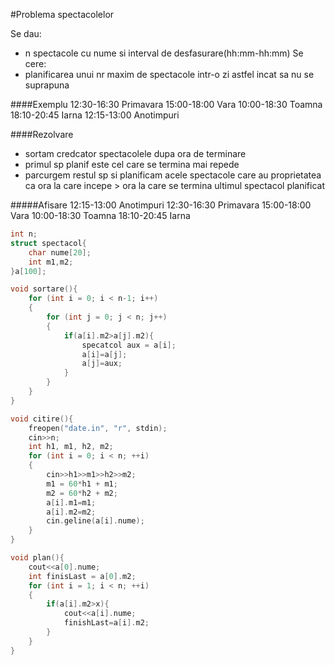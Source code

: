 #Problema spectacolelor

Se dau:
- n spectacole cu nume si interval de desfasurare(hh:mm-hh:mm)
Se cere:
- planificarea unui nr maxim de spectacole intr-o zi astfel incat sa nu se suprapuna

####Exemplu
12:30-16:30 Primavara
15:00-18:00 Vara
10:00-18:30 Toamna
18:10-20:45 Iarna
12:15-13:00 Anotimpuri

####Rezolvare
- sortam credcator spectacolele dupa ora de terminare
- primul sp planif este cel care se termina mai repede
- parcurgem restul sp si planificam acele spectacole care au proprietatea ca ora la care incepe > ora la care se termina ultimul spectacol planificat

#####Afisare
12:15-13:00 Anotimpuri
12:30-16:30 Primavara
15:00-18:00 Vara
10:00-18:30 Toamna
18:10-20:45 Iarna


```c++
int n;
struct spectacol{
	char nume[20];
	int m1,m2;
}a[100];

void sortare(){
	for (int i = 0; i < n-1; i++)
	{
		for (int j = 0; j < n; j++)
		{
			if(a[i].m2>a[j].m2){
				specatcol aux = a[i];
				a[i]=a[j];
				a[j]=aux;
			}
		}
	}
}

void citire(){
	freopen("date.in", "r", stdin);
	cin>>n;
	int h1, m1, h2, m2;
	for (int i = 0; i < n; ++i)
	{
		cin>>h1>>m1>>h2>>m2;
		m1 = 60*h1 + m1;
		m2 = 60*h2 + m2;
		a[i].m1=m1;
		a[i].m2=m2;
		cin.geline(a[i].nume);
	}
}

void plan(){
	cout<<a[0].nume;
	int finisLast = a[0].m2;
	for (int i = 1; i < n; ++i)
	{
		if(a[i].m2>x){
			cout<<a[i].nume;
			finishLast=a[i].m2;
		}	
	}
}

```